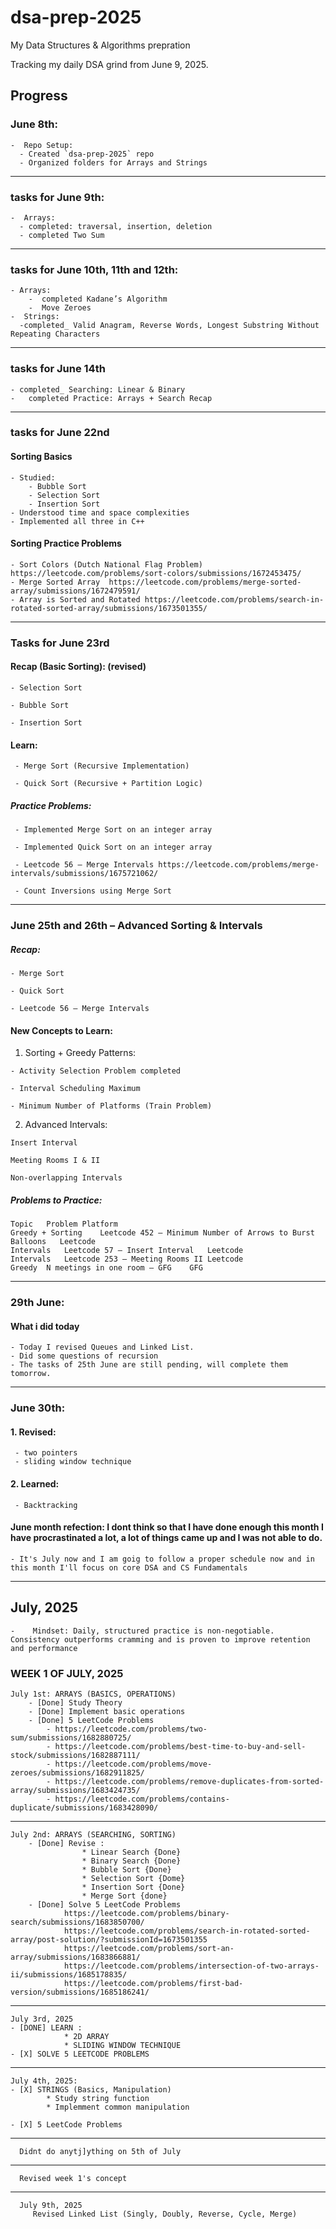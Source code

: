    # dsa-prep-2025
My Data Structures & Algorithms prepration

Tracking my daily DSA grind from June 9, 2025.

##  Progress

###  June 8th:
    -  Repo Setup:
      - Created `dsa-prep-2025` repo
      - Organized folders for Arrays and Strings

------

### tasks for June 9th:
    -  Arrays:
      - completed: traversal, insertion, deletion
      - completed Two Sum

------
 
### tasks for June 10th, 11th and 12th:
    - Arrays:
        -  completed Kadane’s Algorithm
        -  Move Zeroes
    -  Strings:
      -completed_ Valid Anagram, Reverse Words, Longest Substring Without Repeating Characters


------

### tasks for June 14th
    - completed_ Searching: Linear & Binary
    -	completed Practice: Arrays + Search Recap


------


### tasks for June 22nd 

####  Sorting Basics
    - Studied:
        - Bubble Sort
        - Selection Sort
        - Insertion Sort
    - Understood time and space complexities
    - Implemented all three in C++

####  Sorting Practice Problems
    - Sort Colors (Dutch National Flag Problem)  https://leetcode.com/problems/sort-colors/submissions/1672453475/
    - Merge Sorted Array  https://leetcode.com/problems/merge-sorted-array/submissions/1672479591/
    - Array is Sorted and Rotated https://leetcode.com/problems/search-in-rotated-sorted-array/submissions/1673501355/

-----

### Tasks for June 23rd
#### Recap (Basic Sorting): (revised)

    - Selection Sort
    
    - Bubble Sort
    
    - Insertion Sort

#### Learn:
    
     - Merge Sort (Recursive Implementation)
    
     - Quick Sort (Recursive + Partition Logic)

##### Practice Problems:

     - Implemented Merge Sort on an integer array
    
     - Implemented Quick Sort on an integer array
    
     - Leetcode 56 – Merge Intervals https://leetcode.com/problems/merge-intervals/submissions/1675721062/
    
     - Count Inversions using Merge Sort 

--------

### June 25th and 26th – Advanced Sorting & Intervals
##### Recap:
    - Merge Sort
    
    - Quick Sort
    
    - Leetcode 56 – Merge Intervals

#### New Concepts to Learn:

  1. Sorting + Greedy Patterns:
    
    - Activity Selection Problem completed
    
    - Interval Scheduling Maximum
    
    - Minimum Number of Platforms (Train Problem)
    
  2. Advanced Intervals:
     
    Insert Interval
    
    Meeting Rooms I & II
    
    Non-overlapping Intervals
  
 ##### Problems to Practice:
    Topic	Problem	Platform
    Greedy + Sorting	Leetcode 452 – Minimum Number of Arrows to Burst Balloons	Leetcode
    Intervals	Leetcode 57 – Insert Interval	Leetcode
    Intervals	Leetcode 253 – Meeting Rooms II	Leetcode
    Greedy	N meetings in one room – GFG	GFG

--------


### 29th June: 
#### What i did today
    - Today I revised Queues and Linked List.
    - Did some questions of recursion
    - The tasks of 25th June are still pending, will complete them tomorrow.

------

### June 30th:
#### 1. Revised:
     - two pointers
     - sliding window technique
  
#### 2. Learned:
     - Backtracking
     
  

#### June month refection: I dont think so that I have done enough this month I have procrastinated a lot, a lot of things came up and I was not able to do. 
    - It's July now and I am goig to follow a proper schedule now and in this month I'll focus on core DSA and CS Fundamentals

-----------------


## July, 2025
    -    Mindset: Daily, structured practice is non-negotiable. Consistency outperforms cramming and is proven to improve retention and performance

### WEEK 1 OF JULY, 2025
    July 1st: ARRAYS (BASICS, OPERATIONS)
        - [Done] Study Theory
        - [Done] Implement basic operations
        - [Done] 5 LeetCode Problems
            - https://leetcode.com/problems/two-sum/submissions/1682880725/
            - https://leetcode.com/problems/best-time-to-buy-and-sell-stock/submissions/1682887111/
            - https://leetcode.com/problems/move-zeroes/submissions/1682911825/
            - https://leetcode.com/problems/remove-duplicates-from-sorted-array/submissions/1683424735/
            - https://leetcode.com/problems/contains-duplicate/submissions/1683428090/

---------

    July 2nd: ARRAYS (SEARCHING, SORTING)
        - [Done] Revise :
                    * Linear Search {Done}
                    * Binary Search {Done}
                    * Bubble Sort {Done}
                    * Selection Sort {Dome}
                    * Insertion Sort {Done}
                    * Merge Sort {done}
        - [Done] Solve 5 LeetCode Problems
                https://leetcode.com/problems/binary-search/submissions/1683850700/
                https://leetcode.com/problems/search-in-rotated-sorted-array/post-solution/?submissionId=1673501355
                https://leetcode.com/problems/sort-an-array/submissions/1683866881/
                https://leetcode.com/problems/intersection-of-two-arrays-ii/submissions/1685178835/
                https://leetcode.com/problems/first-bad-version/submissions/1685186241/

--------

    July 3rd, 2025
    - [DONE] LEARN :
                * 2D ARRAY
                * SLIDING WINDOW TECHNIQUE
    - [X] SOLVE 5 LEETCODE PROBLEMS

-------

    July 4th, 2025:
    - [X] STRINGS (Basics, Manipulation)
            * Study string function
            * Implemment common manipulation

    - [X] 5 LeetCode Problems

------

      Didnt do anytj]ything on 5th of July


------

      Revised week 1's concept
----------

      July 9th, 2025
         Revised Linked List (Singly, Doubly, Reverse, Cycle, Merge)
      
                
    
        
            



  
